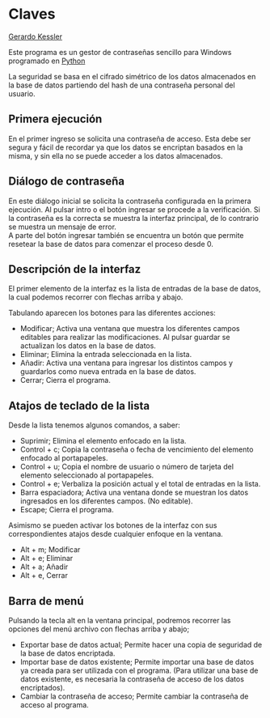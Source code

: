 ﻿# Claves

[Gerardo Kessler](http://gera.ar)  

Este programa es un gestor de contraseñas sencillo para Windows programado en [Python](https://python.org)  

La seguridad se basa en el cifrado simétrico de los datos almacenados en la base de datos partiendo del hash de una contraseña personal del usuario.

## Primera ejecución

En el primer ingreso se solicita una contraseña de acceso. Esta debe ser segura y fácil de recordar ya que los datos se encriptan basados en la misma, y sin ella no se puede acceder a los datos almacenados.

## Diálogo de contraseña

En este diálogo inicial se solicita la contraseña configurada en la primera ejecución. Al pulsar intro o el botón ingresar se procede a la verificación.
Si la contraseña es la correcta se muestra la interfaz principal, de lo contrario se muestra un mensaje de error.  
A parte del botón ingresar también se encuentra un botón que permite resetear la base de datos para comenzar el proceso desde 0.

## Descripción de la interfaz

El primer elemento de la interfaz es la lista de entradas de la base de datos, la cual podemos recorrer con flechas arriba y abajo.

Tabulando aparecen los botones para las diferentes acciones:

* Modificar; Activa una ventana que muestra los diferentes campos editables para realizar las modificaciones. Al pulsar guardar se actualizan los datos en la base de datos.
* Eliminar; Elimina la entrada seleccionada en la lista.
* Añadir: Activa una ventana para ingresar los distintos campos y guardarlos como nueva entrada en la base de datos.
* Cerrar; Cierra el programa.

## Atajos de teclado de la lista

Desde la lista tenemos algunos comandos, a saber:

* Suprimir; Elimina el elemento enfocado en la lista.
* Control + c; Copia la contraseña o fecha de vencimiento del elemento enfocado al portapapeles.
* Control + u; Copia el nombre de usuario o número de tarjeta del elemento seleccionado al portapapeles.
* Control + e; Verbaliza la posición actual y el total de entradas en la lista.
* Barra espaciadora; Activa una ventana donde se muestran los datos ingresados en los diferentes campos. (No editable).
* Escape; Cierra el programa.

Asimismo se pueden activar los botones de la interfaz con sus correspondientes atajos desde cualquier enfoque en la ventana.

* Alt + m; Modificar
* Alt + e; Eliminar
* Alt + a; Añadir
* Alt + e, Cerrar

## Barra de menú

Pulsando la tecla alt en la ventana principal, podremos recorrer las opciones del menú archivo con flechas arriba y abajo;

* Exportar base de datos actual; Permite hacer una copia de seguridad de la base de datos encriptada.
* Importar base de datos existente; Permite importar una base de datos ya creada para ser utilizada con el programa. (Para utilizar una base de datos existente, es necesaria la contraseña de acceso de los datos encriptados).
* Cambiar la contraseña de acceso; Permite cambiar la contraseña de acceso al programa.

